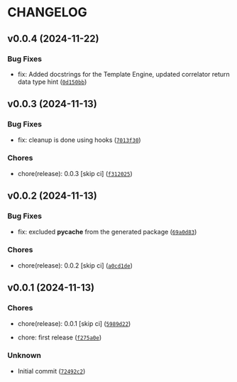 # CHANGELOG


## v0.0.4 (2024-11-22)

### Bug Fixes

* fix: Added docstrings for the Template Engine, updated correlator return data type hint ([`0d150bb`](https://github.com/leninkhaidem/mvr-make-package/commit/0d150bbe5e5ebb837b1bda3a50d737f0ae36ba2b))


## v0.0.3 (2024-11-13)

### Bug Fixes

* fix: cleanup is done using hooks ([`7013f30`](https://github.com/leninkhaidem/mvr-make-package/commit/7013f30086b0878a55a3c299613f04734edc4e4c))

### Chores

* chore(release): 0.0.3 [skip ci] ([`f312025`](https://github.com/leninkhaidem/mvr-make-package/commit/f312025676a5f97671026728ef39467826bfc662))


## v0.0.2 (2024-11-13)

### Bug Fixes

* fix: excluded __pycache__ from the generated package ([`69a0d83`](https://github.com/leninkhaidem/mvr-make-package/commit/69a0d83786467a284a60c5f29a2e03a86ad8de88))

### Chores

* chore(release): 0.0.2 [skip ci] ([`a0cd1de`](https://github.com/leninkhaidem/mvr-make-package/commit/a0cd1ded4129fc02a74e5890e337e3eac4e7af7f))


## v0.0.1 (2024-11-13)

### Chores

* chore(release): 0.0.1 [skip ci] ([`5989d22`](https://github.com/leninkhaidem/mvr-make-package/commit/5989d225a32d4206065ed3ff1de628287c3ef50a))

* chore: first release ([`f275a0e`](https://github.com/leninkhaidem/mvr-make-package/commit/f275a0ed50f123572b44f2f1faf6171f25db5f5a))

### Unknown

* Initial commit ([`72492c2`](https://github.com/leninkhaidem/mvr-make-package/commit/72492c2bfcaac9b44c36adb8d65ade2a7379caf8))
